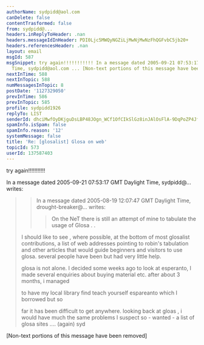 ```yaml
---
authorName: sydpidd@aol.com
canDelete: false
contentTrasformed: false
from: sydpidd@...
headers.inReplyToHeader: .nan
headers.messageIdInHeader: PDI0Ljc5MWQyNGZiLjMwNjMwNzFhQGFvbC5jb20+
headers.referencesHeader: .nan
layout: email
msgId: 587
msgSnippet: try again!!!!!!!!!!! In a message dated 2005-09-21 07:53:17 GMT Daylight
  Time, sydpidd@aol.com ... [Non-text portions of this message have been removed]
nextInTime: 588
nextInTopic: 588
numMessagesInTopic: 8
postDate: '1127329050'
prevInTime: 586
prevInTopic: 585
profile: sydpidd1926
replyTo: LIST
senderId: dhciMwfOyDKjguDsLBP48JOgn_WCf1OfCIkSlGz8inJAlOsFlA-9DqPoZP4Jf5wr2EiadCMA
spamInfo.isSpam: false
spamInfo.reason: '12'
systemMessage: false
title: 'Re: [glosalist] Glosa on web'
topicId: 573
userId: 137587403
---
```


try again!!!!!!!!!!!

In a message dated 2005-09-21 07:53:17 GMT Daylight Time, sydpidd@... 
writes:
> >In a message dated 2005-08-19 12:07:47 GMT Daylight Time, 
> >drought-breaker@... writes:
> >
> >>On the NeT there is 
> >>still an attempt of mine to tabulate the usage of Glosa .
> . 
> 
> I should like to see , where possible, at the bottom of most glosalist 
> contributions, a list of web addresses pointing to  robin's tabulation and 
> other 
> articles that would guide beginners and visitors to use glosa. several 
> people 
> have been but had very little help.
> 
> glosa is not alone. I  decided  some weeks ago to look at esperanto, I made 
> several enquiries about buying material etc. after about 3 months, i managed 
> 
> to 
> have my local library find teach yourself espareanto which I borrowed but so 
> 
> 
> far it has been difficult to get anywhere. looking back at gloas , i would 
> have much the same problems I suspect
> so - wanted - a list of glosa sites .... (again)
> syd
> 
> 
> 
> >
> >
> 
> 
> 



[Non-text portions of this message have been removed]


